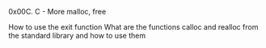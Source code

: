 0x00C. C - More malloc, free

How to use the exit function
What are the functions calloc and realloc from the standard library and how to use them
